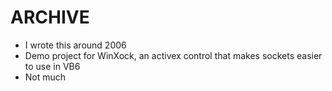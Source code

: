 # ARCHIVE

* I wrote this around 2006
* Demo project for WinXock, an activex control that makes sockets easier to use in VB6
* Not much

